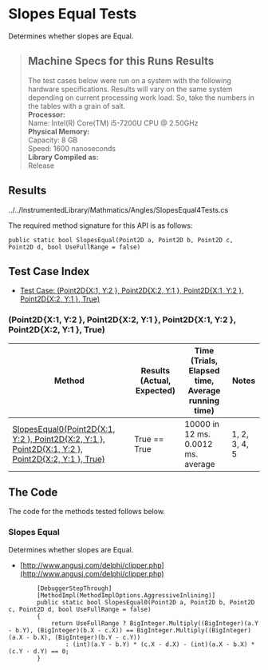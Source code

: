 # Slopes Equal Tests

Determines whether slopes are Equal.

> ## Machine Specs for this Runs Results
> The test cases below were run on a system with the following hardware specifications. Results will vary on the same system depending on current processing work load. So, take the numbers in the tables with a grain of salt.  
> **Processor:**  
> Name: Intel(R) Core(TM) i5-7200U CPU @ 2.50GHz  
  > **Physical Memory:**  
> Capacity: 8 GB  
> Speed: 1600 nanoseconds  
  > **Library Compiled as:**  
> Release  

## Results

../../InstrumentedLibrary/Mathmatics/Angles/SlopesEqual4Tests.cs

The required method signature for this API is as follows:

```CSharp
public static bool SlopesEqual(Point2D a, Point2D b, Point2D c, Point2D d, bool UseFullRange = false)
```

## Test Case Index

- [Test Case: (Point2D{X:1, Y:2 }, Point2D{X:2, Y:1 }, Point2D{X:1, Y:2 }, Point2D{X:2, Y:1 }, True)](#Point2D{X:1,-Y:2-},-Point2D{X:2,-Y:1-},-Point2D{X:1,-Y:2-},-Point2D{X:2,-Y:1-},-True)

### (Point2D{X:1, Y:2 }, Point2D{X:2, Y:1 }, Point2D{X:1, Y:2 }, Point2D{X:2, Y:1 }, True)

| Method | Results (Actual, Expected) | Time (Trials, Elapsed time, Average running time) | Notes |
|---|---|---|---|
| [SlopesEqual0(Point2D{X:1, Y:2 }, Point2D{X:2, Y:1 }, Point2D{X:1, Y:2 }, Point2D{X:2, Y:1 }, True)](#Slopes-Equal) | True == True | 10000 in 12 ms. 0.0012 ms. average | 1, 2, 3, 4, 5 |

## The Code

The code for the methods tested follows below.

### Slopes Equal

Determines whether slopes are Equal.  
- [http://www.angusj.com/delphi/clipper.php](http://www.angusj.com/delphi/clipper.php)

```CSharp
        [DebuggerStepThrough]
        [MethodImpl(MethodImplOptions.AggressiveInlining)]
        public static bool SlopesEqual0(Point2D a, Point2D b, Point2D c, Point2D d, bool UseFullRange = false)
        {
            return UseFullRange ? BigInteger.Multiply((BigInteger)(a.Y - b.Y), (BigInteger)(b.X - c.X)) == BigInteger.Multiply((BigInteger)(a.X - b.X), (BigInteger)(b.Y - c.Y))
                : (int)(a.Y - b.Y) * (c.X - d.X) - (int)(a.X - b.X) * (c.Y - d.Y) == 0;
        }
```

